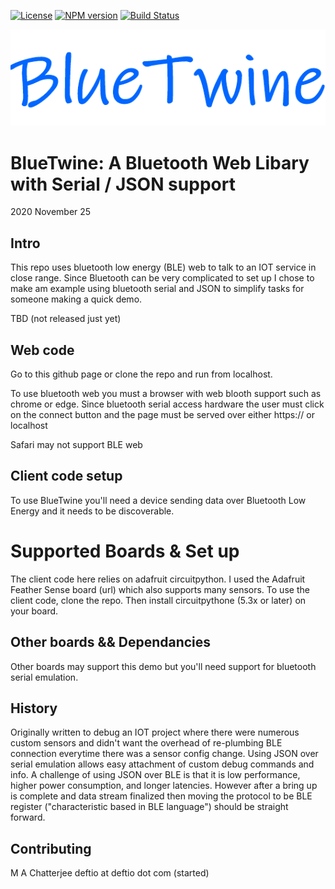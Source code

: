 [![License](https://img.shields.io/badge/License-BSD%202--Clause-blue.svg)](https://opensource.org/licenses/BSD-2-Clause)
[![NPM version](https://img.shields.io/npm/v/bluetwine.svg?style=flat-square)](https://www.npmjs.com/package/bluetwine)
[![Build Status](https://travis-ci.org/deftio/bluetwine.svg?branch=master)](https://travis-ci.org/deftio/bluetwine)

[![BlueTwine](./img/bluetwine-logo.png)](https://www.github.com/deftio/bluetwine)
# BlueTwine: A Bluetooth Web Libary with Serial / JSON support

2020 November 25

## Intro
This repo uses bluetooth low energy (BLE) web to talk to an IOT service in close range.  Since Bluetooth can be very complicated to set up I chose to make am example using bluetooth serial and JSON to simplify tasks for someone making a quick demo.  

TBD (not released just yet)

## Web code
Go to this github page or clone the repo and run from localhost.  

To use bluetooth web you must a browser with web blooth support such as chrome or edge.  Since bluetooth serial access hardware the user must click on the connect button and the page must be served over either https:// or localhost 

Safari may not support BLE web

## Client code setup
To use BlueTwine you'll need a device sending data over Bluetooth Low Energy and it needs to be discoverable.


# Supported Boards & Set up
The client code here relies on adafruit circuitpython.  I used the Adafruit Feather Sense board (url) which also supports many sensors.
To use the client code, clone the repo.  Then install circuitpythone (5.3x or later) on your board.  

## Other boards && Dependancies
Other boards may support this demo but you'll need support for bluetooth serial emulation.

## History 
Originally written to debug an IOT project where there were numerous custom sensors and didn't want the overhead of re-plumbing BLE connection everytime there was a sensor config change.  Using JSON over serial emulation allows easy attachment of custom debug commands and info.  A challenge of using JSON over BLE is that it is low performance, higher power consumption, and longer latencies.  However after a bring up is complete and data stream finalized then moving the protocol to be BLE register ("characteristic based in BLE language") should be straight forward.

## Contributing
M A Chatterjee deftio at deftio dot com (started)

